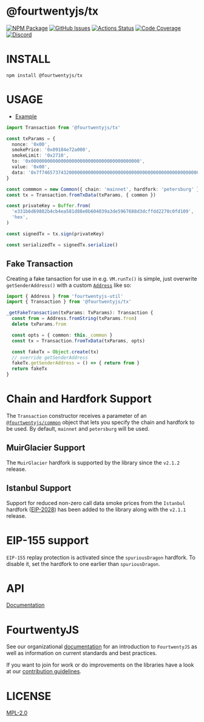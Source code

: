 # @fourtwentyjs/tx

[![NPM Package][tx-npm-badge]][tx-npm-link]
[![GitHub Issues][tx-issues-badge]][tx-issues-link]
[![Actions Status][tx-actions-badge]][tx-actions-link]
[![Code Coverage][tx-coverage-badge]][tx-coverage-link]
[![Discord][discord-badge]][discord-link]

# INSTALL

`npm install @fourtwentyjs/tx`

# USAGE

- [Example](./examples/transactions.ts)

```typescript
import Transaction from '@fourtwentyjs/tx'

const txParams = {
  nonce: '0x00',
  smokePrice: '0x09184e72a000',
  smokeLimit: '0x2710',
  to: '0x0000000000000000000000000000000000000000',
  value: '0x00',
  data: '0x7f7465737432000000000000000000000000000000000000000000000000000000600057',
}

const commmon = new Common({ chain: 'mainnet', hardfork: 'petersburg' })
const tx = Transaction.fromTxData(txParams, { common })

const privateKey = Buffer.from(
  'e331b6d69882b4cb4ea581d88e0b604039a3de5967688d3dcffdd2270c0fd109',
  'hex',
)

const signedTx = tx.sign(privateKey)

const serializedTx = signedTx.serialize()
```

## Fake Transaction

Creating a fake tansaction for use in e.g. `VM.runTx()` is simple, just overwrite `getSenderAddress()` with a custom [`Address`](https://github.com/420integrated/fourtwentyjs-util/blob/master/docs/classes/_address_.address.md) like so:

```typescript
import { Address } from 'fourtwentyjs-util'
import { Transaction } from '@fourtwentyjs/tx'

_getFakeTransaction(txParams: TxParams): Transaction {
  const from = Address.fromString(txParams.from)
  delete txParams.from

  const opts = { common: this._common }
  const tx = Transaction.fromTxData(txParams, opts)

  const fakeTx = Object.create(tx)
  // override getSenderAddress
  fakeTx.getSenderAddress = () => { return from }
  return fakeTx
}
```

# Chain and Hardfork Support

The `Transaction` constructor receives a parameter of an [`@fourtwentyjs/common`](https://github.com/420integrated/fourtwentyjs-vm/blob/master/packages/common) object that lets you specify the chain and hardfork to be used. By default, `mainnet` and `petersburg` will be used.

## MuirGlacier Support

The `MuirGlacier` hardfork is supported by the library since the `v2.1.2` release.

## Istanbul Support

Support for reduced non-zero call data smoke prices from the `Istanbul` hardfork
([EIP-2028](https://eips.ethereum.org/EIPS/eip-2028)) has been added to the library
along with the `v2.1.1` release.

# EIP-155 support

`EIP-155` replay protection is activated since the `spuriousDragon` hardfork. To disable it, set the hardfork to one earlier than `spuriousDragon`.

# API

[Documentation](./docs/README.md)

# FourtwentyJS

See our organizational [documentation](https://fourtwentyjs.readthedocs.io) for an introduction to `FourtwentyJS` as well as information on current standards and best practices.

If you want to join for work or do improvements on the libraries have a look at our [contribution guidelines](https://fourtwentyjs.readthedocs.io/en/latest/contributing.html).

# LICENSE

[MPL-2.0](<https://tldrlegal.com/license/mozilla-public-license-2.0-(mpl-2)>)

[discord-badge]: https://img.shields.io/static/v1?logo=discord&label=discord&message=Join&color=blue
[discord-link]: https://discord.gg/TNwARpR
[tx-npm-badge]: https://img.shields.io/npm/v/@fourtwentyjs/tx.svg
[tx-npm-link]: https://www.npmjs.com/package/@fourtwentyjs/tx
[tx-issues-badge]: https://img.shields.io/github/issues/420integrated/fourtwentyjs-vm/package:%20tx?label=issues
[tx-issues-link]: https://github.com/420integrated/fourtwentyjs-vm/issues?q=is%3Aopen+is%3Aissue+label%3A"package%3A+tx"
[tx-actions-badge]: https://github.com/420integrated/fourtwentyjs-vm/workflows/Tx%20Test/badge.svg
[tx-actions-link]: https://github.com/420integrated/fourtwentyjs-vm/actions?query=workflow%3A%22Tx+Test%22
[tx-coverage-badge]: https://codecov.io/gh/420integrated/fourtwentyjs-vm/branch/master/graph/badge.svg?flag=tx
[tx-coverage-link]: https://codecov.io/gh/420integrated/fourtwentyjs-vm/tree/master/packages/tx
